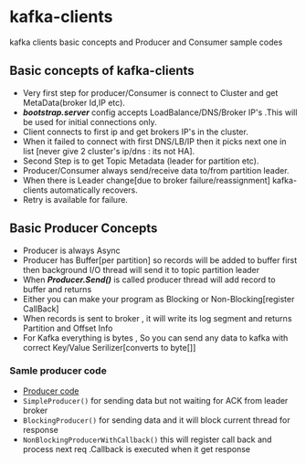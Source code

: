 # kafka-clients
kafka clients basic concepts and Producer and Consumer sample codes 

## Basic concepts of kafka-clients
 * Very first step for producer/Consumer is connect to Cluster and get MetaData(broker Id,IP etc).
 * **_bootstrap.server_** config accepts LoadBalance/DNS/Broker IP's .This will be used for initial connections only.
 * Client connects to first ip and get brokers IP's in the cluster. 
 * When it failed to connect with first DNS/LB/IP then it picks next one in list [never give 2 cluster's ip/dns : its not HA].
 * Second Step is to get Topic Metadata (leader for partition etc).
 * Producer/Consumer always send/receive data to/from partition leader. 
 * When there is Leader change[due to broker failure/reassignment] kafka-clients automatically recovers.
 * Retry is available for failure. 

## Basic Producer Concepts 
* Producer is always Async 
* Producer has Buffer[per partition] so records will be added to buffer first then background I/O thread will send it to topic partition leader 
* When **_Producer.Send()_** is called producer thread will add record to buffer and returns 
* Either you can make your program as Blocking or Non-Blocking[register CallBack]
* When records is sent to broker , it will write its log segment and returns Partition and Offset Info
* For Kafka everything is bytes , So you can send any data to kafka with correct Key/Value Serilizer[converts to byte[]]

### Samle producer code 
   * [Producer code ](src/main/java/com/prakash/kafka/clients/producer/SimpleKafkaProducer.java)
   * `SimpleProducer()` for sending data but not waiting for ACK from leader broker
   * `BlockingProducer()` for sending data and it will block current thread for response 
   * `NonBlockingProducerWithCallback()` this will register call back and process next req .Callback is executed when it get response